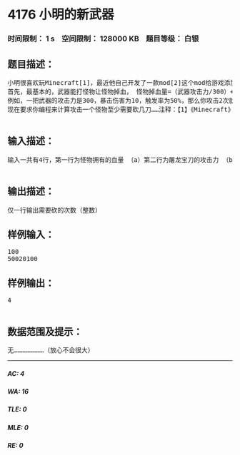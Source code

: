 # 4176 小明的新武器   
### 时间限制： 1 s&nbsp;&nbsp;&nbsp;&nbsp;空间限制： 128000 KB&nbsp;&nbsp;&nbsp;&nbsp;题目等级： 白银  
## 题目描述：  

<pre>
小明很喜欢玩Minecraft[1]，最近他自己开发了一款mod[2]这个mod给游戏添加了一个新武器：屠龙宝刀-SSS！但是……这个武器的判定很麻烦……  
首先，最基本的，武器能打怪物让怪物掉血， 怪物掉血量=（武器攻击力/300）+暴击伤害但是……暴击伤害并不是100%触发……  
例如，一把武器的攻击力是300，暴击伤害为10，触发率为50%，那么你攻击2次就会是一次打11血，一次打1血……默认几率一定存在，如果遇到了打5次，30%的几率的话，1.5次……只能按照一次来计算……  
现在要求你编程来计算攻击一个怪物至少需要砍几刀……注释：【1】《Minecraft》（官方无译名，台湾译为：当个创世神。大陆译为：我的世界，华人圈亦有人称之麦块等），是一款沙盒建造独立游戏，玩家可以在一个三维世界里用各种方块建造建筑物。【2】玩家或开发商制作的游戏拓展部分  

</pre>
  
  
## 输入描述：  

<pre>
输入一共有4行，第一行为怪物拥有的血量 （a）第二行为屠龙宝刀的攻击力 （b）第三行为暴击伤害 （c）第四行为暴击率（如50%则输入50） （d）  

</pre>
  
  
## 输出描述：  

<pre>
仅一行输出需要砍的次数（整数）
</pre>
  
  
## 样例输入：  

<pre>
100  
50020100
</pre>
  
  
## 样例输出：  

<pre>
4  

</pre>
  
  
## 数据范围及提示：  

<pre>
无……………………（放心不会很大）
</pre>
  
  
***  

##### AC: 4  
##### WA: 16  
##### TLE: 0  
##### MLE: 0  
##### RE: 0  
